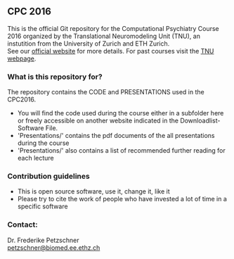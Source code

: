 ## CPC 2016

This is the official Git repository for the Computational Psychiatry Course 2016 organized by the Translational Neuromodeling Unit (TNU), an instutition from the University of Zurich and ETH Zurich.   
See our [official website](http://www.translationalneuromodeling.org/cpcourse/) for more details. For past courses visit the [TNU webpage](https://www.tnu.ethz.ch/de/teaching/cpcourse.html).

### What is this repository for? ###

The repository contains the CODE and PRESENTATIONS used in the CPC2016.

* You will find the code used during the course either in a subfolder here or freely accessible on another website indicated in the Downloadlist-Software File.
* 'Presentations/' contains the pdf documents of the all presentations during the course
* 'Presentations/' also contains a list of recommended further reading for each lecture


### Contribution guidelines ###

* This is open source software, use it, change it, like it
* Please try to cite the work of people who have invested a lot of time in a specific software

### Contact:
Dr. Frederike Petzschner  
petzschner@biomed.ee.ethz.ch
